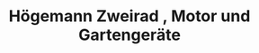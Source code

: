 ---
title: "Högemann Zweirad , Motor und Gartengeräte"
url: /garrel/hoegemann-zweirad-motor-und-gartengeraete/
shop: Fahrrad
---